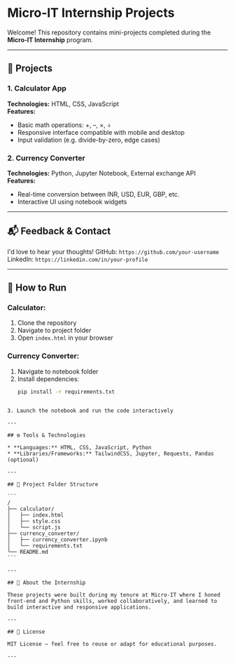 # Micro‑IT Internship Projects

Welcome! This repository contains mini-projects completed during the **Micro‑IT Internship** program.

---

## 🧪 Projects

### 1. Calculator App
**Technologies:** HTML, CSS, JavaScript  
**Features:**
- Basic math operations: +, –, ×, ÷
- Responsive interface compatible with mobile and desktop
- Input validation (e.g. divide-by-zero, edge cases)

### 2. Currency Converter
**Technologies:** Python, Jupyter Notebook, External exchange API  
**Features:**
- Real-time conversion between INR, USD, EUR, GBP, etc.
- Interactive UI using notebook widgets

---
## 📬 Feedback & Contact

I'd love to hear your thoughts!
GitHub: `https://github.com/your-username`
LinkedIn: `https://linkedin.com/in/your-profile`

---

## 🚀 How to Run

### Calculator:
1. Clone the repository  
2. Navigate to project folder  
3. Open `index.html` in your browser  

### Currency Converter:
1. Navigate to notebook folder  
2. Install dependencies:  
   ```bash
   pip install -r requirements.txt
````

3. Launch the notebook and run the code interactively

---

## ⚙️ Tools & Technologies

* **Languages:** HTML, CSS, JavaScript, Python
* **Libraries/Frameworks:** TailwindCSS, Jupyter, Requests, Pandas (optional)

---

## 📁 Project Folder Structure

```
/
├── calculator/
│   ├── index.html
│   ├── style.css
│   └── script.js
├── currency_converter/
│   ├── currency_converter.ipynb
│   └── requirements.txt
└── README.md
```

---

## 🎯 About the Internship

These projects were built during my tenure at Micro‑IT where I honed front-end and Python skills, worked collaboratively, and learned to build interactive and responsive applications.

---

## 📜 License

MIT License — feel free to reuse or adapt for educational purposes.

---
